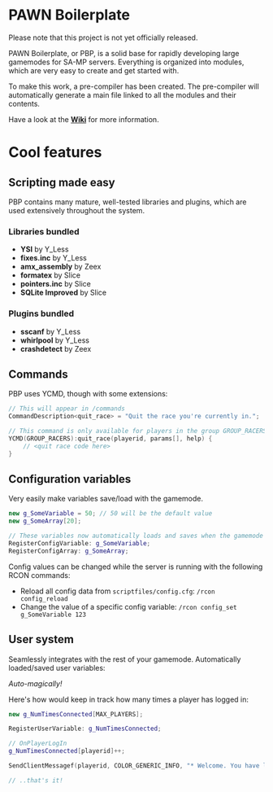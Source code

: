 # PAWN Boilerplate

Please note that this project is not yet officially released.

PAWN Boilerplate, or PBP, is a solid base for rapidly developing large gamemodes for SA-MP servers.
Everything is organized into modules, which are very easy to create and get started with.

To make this work, a pre-compiler has been created. The pre-compiler will automatically generate a main file linked to all the modules and their contents.

Have a look at the **[Wiki](https://github.com/oscar-broman/PAWN-Boilerplate/wiki)** for more information.

# Cool features

## Scripting made easy

PBP contains many mature, well-tested libraries and plugins, which are used extensively throughout the system.

### Libraries bundled

* **YSI** by Y_Less
* **fixes.inc** by Y_Less
* **amx_assembly** by Zeex
* **formatex** by Slice
* **pointers.inc** by Slice
* **SQLite Improved** by Slice

### Plugins bundled

* **sscanf** by Y_Less
* **whirlpool** by Y_Less
* **crashdetect** by Zeex

## Commands

PBP uses YCMD, though with some extensions:

```C++
// This will appear in /commands
CommandDescription<quit_race> = "Quit the race you're currently in.";

// This command is only available for players in the group GROUP_RACERS
YCMD(GROUP_RACERS):quit_race(playerid, params[], help) {
	// <quit race code here>
}
```

## Configuration variables

Very easily make variables save/load with the gamemode.

```C++
new g_SomeVariable = 50; // 50 will be the default value
new g_SomeArray[20];

// These variables now automatically loads and saves when the gamemode inits/exits
RegisterConfigVariable: g_SomeVariable;
RegisterConfigArray: g_SomeArray;
```

Config values can be changed while the server is running with the following RCON commands:

* Reload all config data from `scriptfiles/config.cfg`: `/rcon config_reload`
* Change the value of a specific config variable: `/rcon config_set g_SomeVariable 123`

## User system

Seamlessly integrates with the rest of your gamemode. Automatically loaded/saved user variables:

*Auto-magically!*

Here's how would keep in track how many times a player has logged in:

```C++
new g_NumTimesConnected[MAX_PLAYERS];

RegisterUserVariable: g_NumTimesConnected;

// OnPlayerLogIn
g_NumTimesConnected[playerid]++;

SendClientMessagef(playerid, COLOR_GENERIC_INFO, "* Welcome. You have logged in %d times.", g_NumTimesConnected[playerid]);

// ..that's it!
```